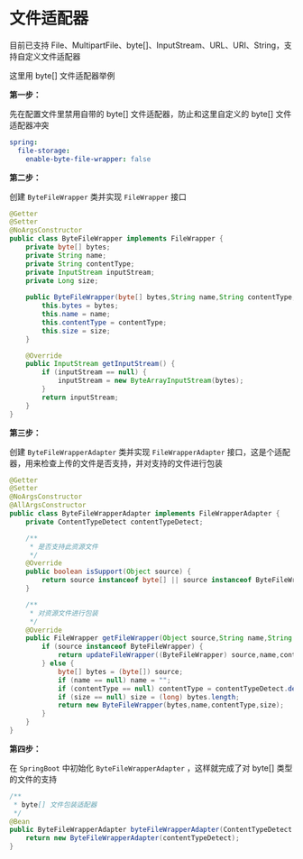 # 文件适配器

目前已支持 File、MultipartFile、byte[]、InputStream、URL、URI、String，支持自定义文件适配器

这里用 byte[] 文件适配器举例

**第一步：**

先在配置文件里禁用自带的 byte[] 文件适配器，防止和这里自定义的 byte[] 文件适配器冲突

```yaml
spring:
  file-storage:
    enable-byte-file-wrapper: false
```


**第二步：**

创建 `ByteFileWrapper` 类并实现 `FileWrapper` 接口

```java
@Getter
@Setter
@NoArgsConstructor
public class ByteFileWrapper implements FileWrapper {
    private byte[] bytes;
    private String name;
    private String contentType;
    private InputStream inputStream;
    private Long size;
    
    public ByteFileWrapper(byte[] bytes,String name,String contentType,Long size) {
        this.bytes = bytes;
        this.name = name;
        this.contentType = contentType;
        this.size = size;
    }

    @Override
    public InputStream getInputStream() {
        if (inputStream == null) {
            inputStream = new ByteArrayInputStream(bytes);
        }
        return inputStream;
    }
}
```

**第三步：**

创建 `ByteFileWrapperAdapter` 类并实现 `FileWrapperAdapter` 接口，这是个适配器，用来检查上传的文件是否支持，并对支持的文件进行包装

```java
@Getter
@Setter
@NoArgsConstructor
@AllArgsConstructor
public class ByteFileWrapperAdapter implements FileWrapperAdapter {
    private ContentTypeDetect contentTypeDetect;

    /**
     * 是否支持此资源文件
     */
    @Override
    public boolean isSupport(Object source) {
        return source instanceof byte[] || source instanceof ByteFileWrapper;
    }

    /**
     * 对资源文件进行包装
     */
    @Override
    public FileWrapper getFileWrapper(Object source,String name,String contentType,Long size) {
        if (source instanceof ByteFileWrapper) {
            return updateFileWrapper((ByteFileWrapper) source,name,contentType,size);
        } else {
            byte[] bytes = (byte[]) source;
            if (name == null) name = "";
            if (contentType == null) contentType = contentTypeDetect.detect(bytes,name);
            if (size == null) size = (long) bytes.length;
            return new ByteFileWrapper(bytes,name,contentType,size);
        }
    }
}
```

**第四步：**

在 `SpringBoot` 中初始化 `ByteFileWrapperAdapter` ，这样就完成了对 byte[] 类型的文件的支持

```java
/**
 * byte[] 文件包装适配器
 */
@Bean
public ByteFileWrapperAdapter byteFileWrapperAdapter(ContentTypeDetect contentTypeDetect) {
    return new ByteFileWrapperAdapter(contentTypeDetect);
}
```
